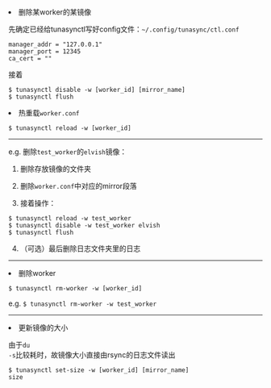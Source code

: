 <li>删除某worker的某镜像

先确定已经给tunasynctl写好config文件：<code>~/.config/tunasync/ctl.conf</code>
<pre><code>manager_addr = "127.0.0.1"
manager_port = 12345
ca_cert = ""</code></pre>


接着
<pre><code>$ tunasynctl disable -w [worker_id] [mirror_name]
$ tunasynctl flush</code></pre>

<li>热重载<code>worker.conf</code>

<code>$ tunasynctl reload -w [worker_id]</code>

----

e.g. 删除<code>test_worker</code>的<code>elvish</code>镜像：

1. 删除存放镜像的文件夹

2. 删除<code>worker.conf</code>中对应的mirror段落

3. 接着操作：
<pre><code>$ tunasynctl reload -w test_worker
$ tunasynctl disable -w test_worker elvish
$ tunasynctl flush</code></pre>

4. （可选）最后删除日志文件夹里的日志
----

<li>删除worker

<code>$ tunasynctl rm-worker -w [worker_id]</code>

e.g. <code>$ tunasynctl rm-worker -w test_worker</code>

----

<li>更新镜像的大小
  
由于<code>du -s</code>比较耗时，故镜像大小直接由rsync的日志文件读出

<code>$ tunasynctl set-size -w [worker_id] [mirror_name] size</code>
